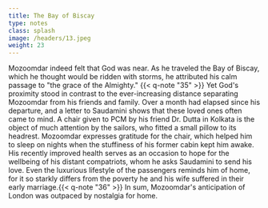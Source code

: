 ```yaml
---
title: The Bay of Biscay
type: notes
class: splash
image: /headers/13.jpeg
weight: 23
---
```


Mozoomdar indeed felt that God was near. As he traveled the Bay of
Biscay, which he thought would be ridden with storms, he attributed his
calm passage to "the grace of the Almighty." {{< q-note "35" >}} Yet God's proximity
stood in contrast to the ever-increasing distance separating Mozoomdar
from his friends and family. Over a month had elapsed since his
departure, and a letter to Saudamini shows that these loved ones often
came to mind. A chair given to PCM by his friend Dr. Dutta in Kolkata is
the object of much attention by the sailors, who fitted a small pillow
to its headrest. Mozoomdar expresses gratitude for the chair, which
helped him to sleep on nights when the stuffiness of his former cabin
kept him awake. His recently improved health serves as an occasion to
hope for the wellbeing of his distant compatriots, whom he asks
Saudamini to send his love. Even the luxurious lifestyle of the
passengers reminds him of home, for it so starkly differs from the
poverty he and his wife suffered in their early marriage.{{< q-note "36" >}} In sum,
Mozoomdar's anticipation of London was outpaced by nostalgia for home.
